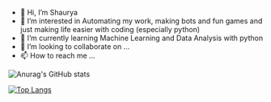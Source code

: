 - 👋 Hi, I’m Shaurya
- 👀 I’m interested in Automating my work, making bots and fun games and just making life easier with coding (especially python) 
- 🌱 I’m currently learning Machine Learning and Data Analysis with python
- 💞️ I’m looking to collaborate on ...
- 📫 How to reach me ...


![Anurag's GitHub stats](https://github-readme-stats.vercel.app/api?username=samyak1512&show_icons=true&theme=radical)

[![Top Langs](https://github-readme-stats.vercel.app/api/top-langs/?username=samyak1512)](https://github.com/anuraghazra/github-readme-stats)

<!---


![Anurag's GitHub stats](https://github-readme-stats.vercel.app/api?username=samyak1512&show_icons=true&theme=radical)

[![Top Langs](https://github-readme-stats.vercel.app/api/top-langs/?username=samyak1512)](https://github.com/anuraghazra/github-readme-stats)

Shaurya-Jain-1000/Shaurya-Jain-1000 is a ✨ special ✨ repository because its `README.md` (this file) appears on your GitHub profile.
You can click the Preview link to take a look at your changes.
--->
